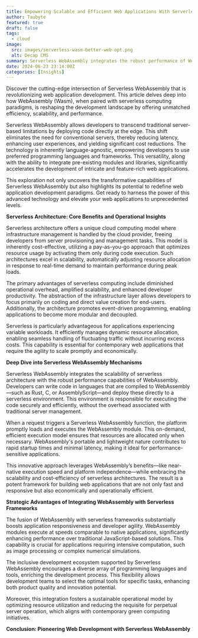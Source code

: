 ```yaml
---
title: Empowering Scalable and Efficient Web Applications With Serverless WebAssembly
author: Taubyte
featured: true
draft: false
tags:
  - cloud
image:
  src: images/serverless-wasm-better-web-opt.png
  alt: Decap CMS
summary: Serverless WebAssembly integrates the robust performance of WebAssembly with the scalable architecture of serverless environments. Developers can deploy code written in languages like Rust, C, or AssemblyScript directly to a serverless platform. This setup eliminates traditional server management overhead while enhancing security and efficiency. When triggered, the platform loads and executes the WebAssembly module on-demand, ensuring that resources are utilized only when necessary. This leads to rapid startup times, reduced latency, and optimizes performance for critical applications, making Serverless WebAssembly an ideal choice for developing modern, high-performance web applications.
date: 2024-06-23 23:14:00Z
categories: [Insights]
---
```



Discover the cutting-edge intersection of Serverless WebAssembly that is revolutionizing web application development. This article delves deep into how WebAssembly (Wasm), when paired with serverless computing paradigms, is reshaping the development landscape by offering unmatched efficiency, scalability, and performance.

Serverless WebAssembly allows developers to transcend traditional server-based limitations by deploying code directly at the edge. This shift eliminates the need for conventional servers, thereby reducing latency, enhancing user experiences, and yielding significant cost reductions. The technology is inherently language-agnostic, empowering developers to use preferred programming languages and frameworks. This versatility, along with the ability to integrate pre-existing modules and libraries, significantly accelerates the development of intricate and feature-rich web applications.

This exploration not only uncovers the transformative capabilities of Serverless WebAssembly but also highlights its potential to redefine web application development paradigms. Get ready to harness the power of this advanced technology and elevate your web applications to unprecedented levels.

**Serverless Architecture: Core Benefits and Operational Insights**

Serverless architecture offers a unique cloud computing model where infrastructure management is handled by the cloud provider, freeing developers from server provisioning and management tasks. This model is inherently cost-effective, utilizing a pay-as-you-go approach that optimizes resource usage by activating them only during code execution. Such architectures excel in scalability, automatically adjusting resource allocation in response to real-time demand to maintain performance during peak loads.

The primary advantages of serverless computing include diminished operational overhead, amplified scalability, and enhanced developer productivity. The abstraction of the infrastructure layer allows developers to focus primarily on coding and direct value creation for end-users. Additionally, the architecture promotes event-driven programming, enabling applications to become more modular and decoupled.

Serverless is particularly advantageous for applications experiencing variable workloads. It efficiently manages dynamic resource allocation, enabling seamless handling of fluctuating traffic without incurring excess costs. This capability is essential for contemporary web applications that require the agility to scale promptly and economically.

**Deep Dive into Serverless WebAssembly Mechanisms**

Serverless WebAssembly integrates the scalability of serverless architecture with the robust performance capabilities of WebAssembly. Developers can write code in languages that are compiled to WebAssembly—such as Rust, C, or AssemblyScript—and deploy these directly to a serverless environment. This environment is responsible for executing the code securely and efficiently, without the overhead associated with traditional server management.

When a request triggers a Serverless WebAssembly function, the platform promptly loads and executes the WebAssembly module. This on-demand, efficient execution model ensures that resources are allocated only when necessary. WebAssembly's portable and lightweight nature contributes to rapid startup times and minimal latency, making it ideal for performance-sensitive applications.

This innovative approach leverages WebAssembly’s benefits—like near-native execution speed and platform independence—while embracing the scalability and cost-efficiency of serverless architectures. The result is a potent framework for building web applications that are not only fast and responsive but also economically and operationally efficient.

**Strategic Advantages of Integrating WebAssembly with Serverless Frameworks**

The fusion of WebAssembly with serverless frameworks substantially boosts application responsiveness and developer agility. WebAssembly modules execute at speeds comparable to native applications, significantly enhancing performance over traditional JavaScript-based solutions. This capability is crucial for applications requiring intensive computation, such as image processing or complex numerical simulations.

The inclusive development ecosystem supported by Serverless WebAssembly encourages a diverse array of programming languages and tools, enriching the development process. This flexibility allows development teams to select the optimal tools for specific tasks, enhancing both product quality and innovation potential.

Moreover, this integration fosters a sustainable operational model by optimizing resource utilization and reducing the requisite for perpetual server operation, which aligns with contemporary green computing initiatives.

**Conclusion: Pioneering Web Development with Serverless WebAssembly**

